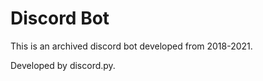 # Discord Bot 

This is an archived discord bot developed from 2018-2021.

Developed by discord.py. 